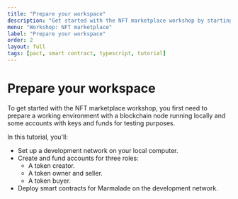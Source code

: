 ```yaml
---
title: "Prepare your workspace"
description: "Get started with the NFT marketplace workshop by starting a local blockchain network."
menu: "Workshop: NFT marketplace"
label: "Prepare your workspace"
order: 2
layout: full
tags: [pact, smart contract, typescript, tutorial]
---
```


# Prepare your workspace

To get started with the NFT marketplace workshop, you first need to prepare a working environment with a blockchain node running locally and some accounts with keys and funds for testing purposes.

In this tutorial, you'll:

- Set up a development network on your local computer.
- Create and fund accounts for three roles:
  - A token creator.
  - A token owner and seller.
  - A token buyer.
- Deploy smart contracts for Marmalade on the development network.